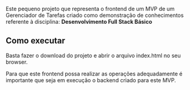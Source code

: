 
Este pequeno projeto que representa o frontend de um MVP de um Gerenciador de Tarefas criado como demonstração de conhecimentos referente à disciplina:
 **Desenvolvimento Full Stack Básico** 

## Como executar 


Basta fazer o download do projeto e abrir o arquivo index.html no seu browser.

Para que este frontend possa realizar as operações adequadamente é importante que seja em execução o backend criado para este MVP.

